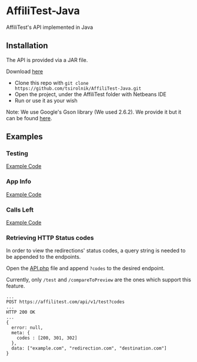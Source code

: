 # AffiliTest-Java
AffiliTest's API implemented in Java


## Installation

The API is provided via a JAR file.

Download [here](release/AffiliTest-API.jar)

* Clone this repo with `git clone https://github.com/tsirolnik/AffiliTest-Java.git`
* Open the project, under the AffiliTest folder with Netbeans IDE
* Run or use it as your wish

Note: We use Google's Gson library (We used 2.6.2). We provide it but it can be found [here](https://repo1.maven.org/maven2/com/google/code/gson/gson/2.6.2/gson-2.6.2.jar).

## Examples


### Testing
[Example Code](src/ExampleTesting.java)

### App Info
[Example Code](src/ExampleAppInfo.java)

### Calls Left
[Example Code](src/ExampleCallsLeft.java)

### Retrieving HTTP Status codes
  In order to view the redirections' status codes, a query string is needed to be appended to the endpoints.

  Open the [API.php](src/Endpoints.java) file and append `?codes` to the desired endpoint.

  Currently, only `/test` and `/compareToPreview` are the ones which support this feature.

  ```
  ...
  POST https://affilitest.com/api/v1/test?codes
  ...
  HTTP 200 OK
  ...
  {
    error: null,
    meta: {
      codes : [200, 301, 302]
    },
    data: ["example.com", "redirection.com", "destination.com"]
  }

  ```
